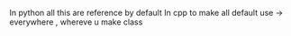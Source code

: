 In python all this are reference by default 
In cpp to make all default use -> everywhere , whereve u make class
